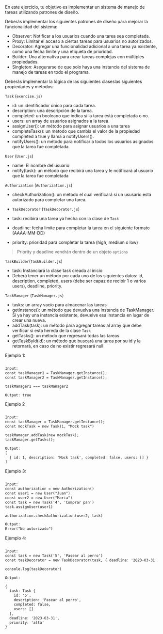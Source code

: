 En este ejercicio, tu objetivo es implementar un sistema de manejo de tareas utilizando patrones de diseño.

Deberás implementar los siguientes patrones de diseño para mejorar la funcionalidad del sistema:

- Observer: Notificar a los usuarios cuando una tarea sea completada.
- Proxy: Limitar el acceso a ciertas tareas para usuarios no autorizados.
- Decorator: Agregar una funcionalidad adicional a una tarea ya existente, como una fecha límite y una etiqueta de prioridad.
- Builder: Una alternativa para crear tareas complejas con múltiples propiedades.
- Singleton: Asegurarse de que solo haya una instancia del sistema de manejo de tareas en todo el programa.

Deberás implementar la lógica de las siguientes claseslas siguientes propiedades y métodos:

`Task` (`exercise.js`)
- id: un identificador único para cada tarea.
- description: una descripción de la tarea.
- completed: un booleano que indica si la tarea está completada o no.
- users: un array de usuarios asignados a la tarea.
- assignUser(): un método para asignar usuarios a una tarea
- completeTask(): un método que cambia el valor de la propiedad completed a true y llama a notifyUsers().
- notifyUsers(): un método para notificar a todos los usuarios asignados que la tarea fue completada.

`User` (`User.js`)
- name: El nombre del usuario
- notify(task): un método que recibirá una tarea y le notificará al usuario que la tarea fue completada 

`Authorization` (`Authorization.js`)
- checkAuthorization(): un método el cual verificará si un ususario está autorizado para completar una tarea.

- `TaskDecorator` (`TaskDecorator.js`)
- task: recibirá una tarea ya hecha con la clase de `Task`
- deadline: fecha limite para completar la tarea en el siguiente formato (AAAA-MM-DD)
- priority: prioridad para completar la tarea (high, medium o low)

> Priority y deadline vendrán dentro de un objeto `options`

`TaskBuilder`(`TaskBuilder.js`)

- task: Instanciará la clase task creada al inicio 
- Deberá tener un método por cada uno de los siguientes datos: id, description, completed, users (debe ser capaz de recibir 1 o varios users), deadline, priority.

`TaskManager` (`TaskManager.js`)
- tasks: un array vacío para almacenar las tareas
- getInstance(): un método que devuelva una instancia de TaskManager. Si ya hay una instancia existente, devuelve esa instancia en lugar de crear una nueva.
- addTask(task): un método para agregar tareas al array que debe verificar si esta hereda de la clase `Task`
- getTasks(): un método que regresará todas las tareas
- getTaskById(id): un método que buscará una tarea por su id y la retornará, en caso de no existir regresará null

Ejemplo 1:

```txt

Input:
const taskManager1 = TaskManager.getInstance();
const taskManager2 = TaskManager.getInstance();

taskManager1 === taskManager2

Output: true

```

Ejemplo 2

```txt

Input:
const taskManager = TaskManager.getInstance();
const mockTask = new Task(1, "Mock task")

taskManager.addTask(new mockTask);
taskManager.getTasks();

Output:
[
  { id: 1, description: 'Mock task', completed: false, users: [] }
]

```

Ejemplo 3:

```txt

Input:
const authorization = new Authorization()
const user1 = new User("Juan")
const user2 = new User("Maria")
const task = new Task('4', 'Comprar pan')
task.assignUser(user1)

authorization.checkAuthorization(user2, task)

Output:
Error("No autorizado")

```

Ejemplo 4:

```txt

Input:
const task = new Task('5', 'Pasear al perro')
const taskDecorator = new TaskDecorator(task, { deadline: '2023-03-31', priority: 'alta' })

console.log(taskDecorator)

Output:

{
  task: Task {
    id: '5',
    description: 'Pasear al perro',
    completed: false,
    users: []
  },
  deadline: '2023-03-31',
  priority: 'alta'
}

```
